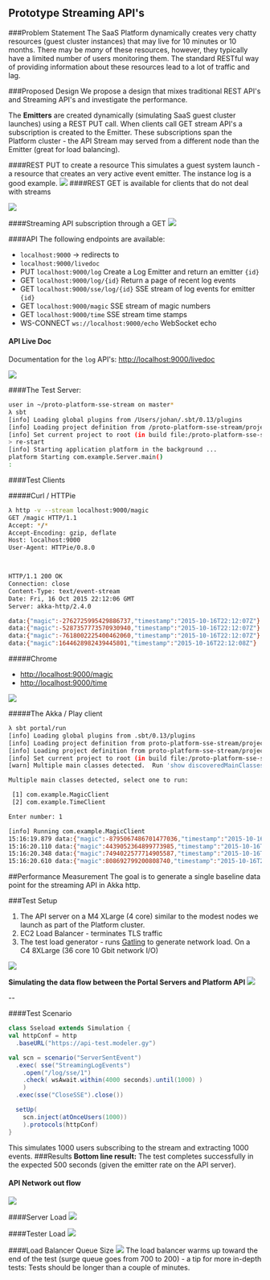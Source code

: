 ## Prototype Streaming API's

###Problem Statement
The SaaS Platform dynamically creates very chatty resources (guest cluster instances) that may live for 10 minutes or 10 months. There may be *many* of these resources, however, they typically have a limited number of users monitoring them. The standard RESTful way of providing information about these resources lead to a lot of traffic and lag. 

###Proposed Design
We propose a design that mixes traditional REST API's and Streaming API's and investigate the performance.

The **Emitters** are created dynamically (simulating SaaS guest cluster launches) using a REST PUT call. When clients call GET stream API's a subscription is created to the Emitter. These subscriptions span the Platform cluster - the API Stream may served from a different node than the Emitter (great for load balancing).

####REST PUT to create a resource
This simulates a guest system launch - a resource that creates an very active event emitter. The instance log is a good example.
![](StreamFlow-put.dot.png)
####REST GET is available for clients that do not deal with streams

![](StreamFlow-get.dot.png)

####Streaming API subscription through a GET 
![](StreamFlow.dot.png)

####API
The following endpoints are available:

* ``localhost:9000`` -> redirects to
* ``localhost:9000/livedoc``
* PUT ``localhost:9000/log``  Create a Log Emitter and return an emitter ``{id}``
* GET ``localhost:9000/log/{id}``  Return a page of recent log events
* GET ``localhost:9000/sse/log/{id}``  SSE stream of log events for emitter ``{id}``
* GET ``localhost:9000/magic``  SSE stream of magic numbers
* GET ``localhost:9000/time``   SSE stream time stamps
* WS-CONNECT ``ws://localhost:9000/echo`` WebSocket echo

#### API Live Doc
Documentation for the ``log`` API's:
[http://localhost:9000/livedoc](http://localhost:9000/livedoc)

![](livedoc.png)

####The Test Server:

```bash
user in ~/proto-platform-sse-stream on master*
λ sbt
[info] Loading global plugins from /Users/johan/.sbt/0.13/plugins
[info] Loading project definition from /proto-platform-sse-stream/project/project
[info] Set current project to root (in build file:/proto-platform-sse-stream/)
> re-start
[info] Starting application platform in the background ...
platform Starting com.example.Server.main()
:
```

####Test Clients

#####Curl / HTTPie
```bash
λ http -v --stream localhost:9000/magic
GET /magic HTTP/1.1
Accept: */*
Accept-Encoding: gzip, deflate
Host: localhost:9000
User-Agent: HTTPie/0.8.0



HTTP/1.1 200 OK
Connection: close
Content-Type: text/event-stream
Date: Fri, 16 Oct 2015 22:12:06 GMT
Server: akka-http/2.4.0

data:{"magic":-2762725995429886737,"timestamp":"2015-10-16T22:12:07Z"}
data:{"magic":-5287357773570930940,"timestamp":"2015-10-16T22:12:07Z"}
data:{"magic":-7618002225400462060,"timestamp":"2015-10-16T22:12:07Z"}
data:{"magic":1644628982439445801,"timestamp":"2015-10-16T22:12:08Z"}
```

#####Chrome
* [http://localhost:9000/magic](http://localhost:9000/magic)
* [http://localhost:9000/time](http://localhost:9000/time)

![](browser-client.png)

#####The Akka / Play client

```bash
λ sbt portal/run
[info] Loading global plugins from .sbt/0.13/plugins
[info] Loading project definition from proto-platform-sse-stream/project/project
[info] Loading project definition from proto-platform-sse-stream/project
[info] Set current project to root (in build file:/proto-platform-sse-stream/)
[warn] Multiple main classes detected.  Run 'show discoveredMainClasses' to see the list

Multiple main classes detected, select one to run:

 [1] com.example.MagicClient
 [2] com.example.TimeClient

Enter number: 1

[info] Running com.example.MagicClient
15:16:19.879 data:{"magic":-8795067486701477036,"timestamp":"2015-10-16T22:16:19Z"}
15:16:20.110 data:{"magic":4439052364899773985,"timestamp":"2015-10-16T22:16:20Z"}
15:16:20.348 data:{"magic":7494022577714905587,"timestamp":"2015-10-16T22:16:20Z"}
15:16:20.610 data:{"magic":808692799200808740,"timestamp":"2015-10-16T22:16:20Z"}

```


##Performance Measurement
The goal is to generate a single baseline data point for the streaming API in Akka http.

###Test Setup
1. The API server on a M4 XLarge (4 core) similar to the modest nodes we launch as part of the Platform cluster. 
2. EC2 Load Balancer - terminates TLS traffic
3. The test load generator - runs [Gatling](http://gatling.io/) to generate network load. On a C4 8XLarge (36 core 10 Gbit network I/O)

![](SSEtestScenario.png)

**Simulating the data flow between the Portal Servers and Platform API**
![](sseTestFlow.png)

--

####Test Scenario

```scala
class Sseload extends Simulation {
val httpConf = http
  .baseURL("https://api-test.modeler.gy")

val scn = scenario("ServerSentEvent")
  .exec( sse("StreamingLogEvents")
    .open("/log/sse/1")
    .check( wsAwait.within(4000 seconds).until(1000) )
    )
  .exec(sse("CloseSSE").close())

  setUp(
  	scn.inject(atOnceUsers(1000))
    ).protocols(httpConf)
}
```

This simulates 1000 users subscribing to the stream and extracting 1000 events.
###Results
**Bottom line result:** The test completes successfully in the expected 500 seconds (given the emitter rate on the API server). 

#### API Network out flow
![](APIoutFlow.png)

####Server Load
![](APIserverLoad.png)

####Tester Load
![](GatlingLoad.png)

####Load Balancer Queue Size
![](lb-warming.png)
The load balancer warms up toward the end of the test (surge queue goes from 700 to 200) - a tip for more in-depth tests: Tests should be longer than a couple of minutes.